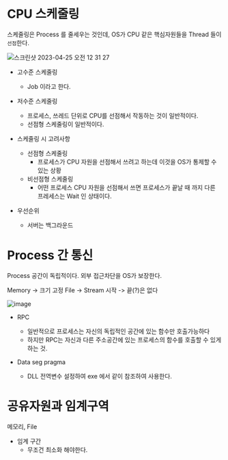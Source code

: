 # CPU 스케줄링

스케줄링은 Process 를 줄세우는 것인데, OS가 CPU 같은 핵심자원들을 Thread 들이 `선점`한다.


![스크린샷 2023-04-25 오전 12 31 27](https://user-images.githubusercontent.com/79154652/234044617-7373ee4e-b7f2-4f2a-a72d-7869a99f08e4.png)

- 고수준 스케줄링
  - Job 이라고 한다.
- 저수준 스케줄링
  - 프로세스, 쓰레드 단위로 CPU를 선점해서 작동하는 것이 일반적이다.
  - 선점형 스케줄링이 일반적이다.

- 스케줄링 시 고려사항
  - 선점형 스케줄링
    - 프로세스가 CPU 자원을 선점해서 쓰려고 하는데 이것을 OS가 통제할 수 있는 상황   
  - 비선점형 스케줄링
    - 어떤 프로세스 CPU 자원을 선점해서 쓰면 프로세스가 끝날 때 까지 다른 프레세스는 Wait 인 상태이다.

- 우선순위
  - 서버는 백그라운드


# Process 간 통신

Process 공간이 독립적이다. 외부 접근차단을 OS가 보장한다.

Memory -> 크기 고정
File -> Stream 시작 -> 끝(?)은 없다 

![image](https://user-images.githubusercontent.com/79154652/234307413-f3ccacc4-8886-4435-af0b-ec6e7c1b24ba.png)

- RPC
  - 일반적으로 프로세스는 자신의 독립적인 공간에 있는 함수만 호출가능하다 
  - 하지만 RPC는 자신과 다른 주소공간에 있는 프로세스의 함수를 호출할 수 있게 하는 것.


- Data seg pragma
  - DLL 전역변수 설정하여 exe 에서 같이 참조하여 사용한다.

# 공유자원과 임계구역

메모리, File

- 임계 구간
  - 무조건 최소화 해야한다.
